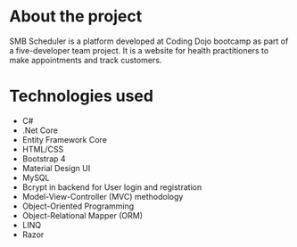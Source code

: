 <h1>About the project</h1>
SMB Scheduler is a platform developed at Coding Dojo bootcamp as part of a five-developer team project. It is a website for health practitioners
to make appointments and track customers.

<h1>Technologies used</h1>
<ul>
 <li>C#</li>
  <li>.Net Core</li>
  <li>Entity Framework Core</li>
  <li>HTML/CSS</li>
  <li>Bootstrap 4</li>
  <li>Material Design UI</li>
  <li>MySQL</li>
  <li>Bcrypt in backend for User login and registration</li>
  <li>Model-View-Controller (MVC) methodology</li>
  <li>Object-Oriented Programming</li>  
  <li>Object-Relational Mapper (ORM)</li>
  <li>LINQ</li>
  <li>Razor</li>
</ul>
